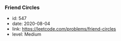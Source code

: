 ### Friend Circles

* id: 547
* date: 2020-08-04
* link: https://leetcode.com/problems/friend-circles
* level: Medium
